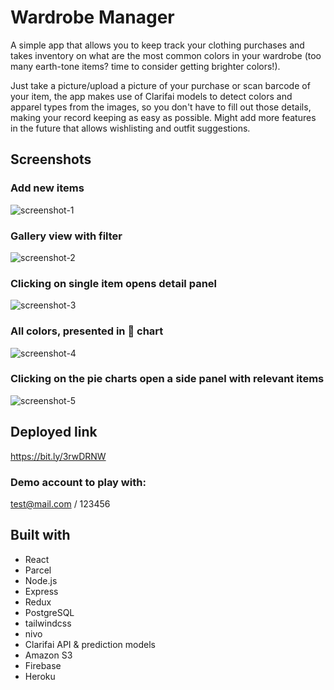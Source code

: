 # Wardrobe Manager
A simple app that allows you to keep track your clothing purchases and takes inventory on what are the most common colors in your wardrobe (too many earth-tone items? time to consider getting brighter colors!).

Just take a picture/upload a picture of your purchase or scan barcode of your item, the app makes use of Clarifai models to detect colors and apparel types from the images, so you don't have to fill out those details, making your record keeping as easy as possible. Might add more features in the future that allows wishlisting and outfit suggestions.

## Screenshots
### Add new items
![screenshot-1](https://felicityandherdragon.com/static/feab5ef3b5d2de93bee1a734a1bfa24a/f0830/wardrobe-manager-add-new.webp)

### Gallery view with filter
![screenshot-2](https://felicityandherdragon.com/static/c6eb2d538d9451af73d067068e231b90/c1b47/wardrobe-manager-0.webp)

### Clicking on single item opens detail panel
![screenshot-3](https://felicityandherdragon.com/static/5b1ef249a983c98e593f5a807a1e6dff/45b02/wardrobe-manager-1.webp)

### All colors, presented in 🥧 chart
![screenshot-4](https://felicityandherdragon.com/static/3519a088d9ecbc1c2f609a2c3e8042d4/45b02/wardrobe-manager-2.webp)

### Clicking on the pie charts open a side panel with relevant items
![screenshot-5](https://felicityandherdragon.com/static/bf08c6eb2b05bf8b015d2e0d298826a3/5238b/wardrobe-manager-3.webp)

## Deployed link
https://bit.ly/3rwDRNW

### Demo account to play with:
test@mail.com / 123456

## Built with
- React
- Parcel
- Node.js
- Express
- Redux
- PostgreSQL
- tailwindcss
- nivo
- Clarifai API & prediction models
- Amazon S3
- Firebase
- Heroku

